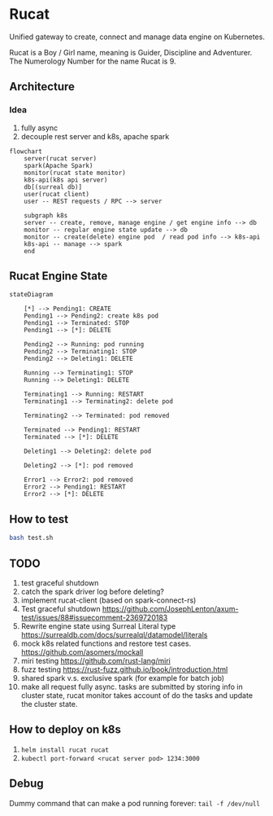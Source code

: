 # Rucat

Unified gateway to create, connect and manage data engine on Kubernetes.

Rucat is a Boy / Girl name, meaning is Guider, Discipline and Adventurer. The Numerology Number for the name Rucat is 9.

## Architecture

### Idea

1. fully async
2. decouple rest server and k8s, apache spark

```mermaid
flowchart
    server(rucat server)
    spark(Apache Spark)
    monitor(rucat state monitor)
    k8s-api(k8s api server)
    db[(surreal db)]
    user(rucat client)
    user -- REST requests / RPC --> server

    subgraph k8s
    server -- create, remove, manage engine / get engine info --> db
    monitor -- regular engine state update --> db
    monitor -- create(delete) engine pod  / read pod info --> k8s-api
    k8s-api -- manage --> spark
    end
```

## Rucat Engine State

```mermaid
stateDiagram

    [*] --> Pending1: CREATE
    Pending1 --> Pending2: create k8s pod
    Pending1 --> Terminated: STOP
    Pending1 --> [*]: DELETE

    Pending2 --> Running: pod running
    Pending2 --> Terminating1: STOP
    Pending2 --> Deleting1: DELETE

    Running --> Terminating1: STOP
    Running --> Deleting1: DELETE

    Terminating1 --> Running: RESTART
    Terminating1 --> Terminating2: delete pod

    Terminating2 --> Terminated: pod removed

    Terminated --> Pending1: RESTART
    Terminated --> [*]: DELETE

    Deleting1 --> Deleting2: delete pod

    Deleting2 --> [*]: pod removed

    Error1 --> Error2: pod removed
    Error2 --> Pending1: RESTART
    Error2 --> [*]: DELETE

```

## How to test

```bash
bash test.sh
```

## TODO

1. test graceful shutdown
2. catch the spark driver log before deleting?
3. implement rucat-client (based on spark-connect-rs)
4. Test graceful shutdown <https://github.com/JosephLenton/axum-test/issues/88#issuecomment-2369720183>
5. Rewrite engine state using Surreal Literal type <https://surrealdb.com/docs/surrealql/datamodel/literals>
6. mock k8s related functions and restore test cases. <https://github.com/asomers/mockall>
7. miri testing <https://github.com/rust-lang/miri>
8. fuzz testing <https://rust-fuzz.github.io/book/introduction.html>
9. shared spark v.s. exclusive spark (for example for batch job)
10. make all request fully async. tasks are submitted by storing info in cluster state, rucat monitor takes account of do the tasks and update the cluster state.

## How to deploy on k8s

1. `helm install rucat rucat`
2. `kubectl port-forward <rucat server pod> 1234:3000`

## Debug

Dummy command that can make a pod running forever: `tail -f /dev/null`
